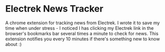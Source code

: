 # Electrek News Tracker

A chrome extension for tracking news from Electrek. I wrote it to save my time when under stress - I noticed I has clicking my Electrek link in the browser's bookmarks bar several times a minute to check for news. This extension notifies you every 10 minutes if there's something new to know about :)
